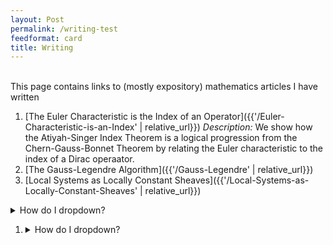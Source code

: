 ```yaml
---
layout: Post
permalink: /writing-test
feedformat: card
title: Writing
---
```

<br/>
This page contains links to (mostly expository) mathematics articles I have written

1. [The Euler Characteristic is the Index of an Operator]({{'/Euler-Characteristic-is-an-Index' | relative_url}}) *Description:* We show how the Atiyah-Singer Index Theorem is a logical progression from the Chern-Gauss-Bonnet Theorem by relating the Euler characteristic to the index of a Dirac operaator.
2. [The Gauss-Legendre Algorithm]({{'/Gauss-Legendre' | relative_url}})
3. [Local Systems as Locally Constant Sheaves]({{'/Local-Systems-as-Locally-Constant-Sheaves' | relative_url}})


<details>
    <summary>How do I dropdown?</summary>
    <br>
    This is how you dropdown.
</details>

1.  <details>
        <summary>How do I dropdown?</summary>
        <br>
        This is how you dropdown.
    </details>

